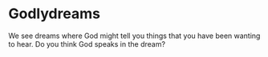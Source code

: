 # Godlydreams
We see dreams where God might tell you things that you have been wanting to hear. Do you think God speaks in the dream?
